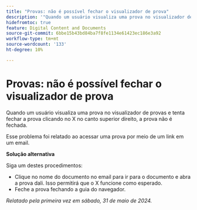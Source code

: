 ```yaml
---
title: "Provas: não é possível fechar o visualizador de prova"
description: '"Quando um usuário visualiza uma prova no visualizador de provas e tenta fechar a prova clicando no X no canto superior direito, a prova não é fechada. Uma solução alternativa está disponível.”'
hidefromtoc: true
feature: Digital Content and Documents
source-git-commit: 6bbe15b43bd84ba7f8fe1134e61423ec186e3a92
workflow-type: tm+mt
source-wordcount: '133'
ht-degree: 10%

---
```



# Provas: não é possível fechar o visualizador de prova

Quando um usuário visualiza uma prova no visualizador de provas e tenta fechar a prova clicando no X no canto superior direito, a prova não é fechada.

Esse problema foi relatado ao acessar uma prova por meio de um link em um email.

**Solução alternativa**

Siga um destes procedimentos:

* Clique no nome do documento no email para ir para o documento e abra a prova dali. Isso permitirá que o X funcione como esperado.
* Feche a prova fechando a guia do navegador.

_Relatado pela primeira vez em sábado, 31 de maio de 2024._
